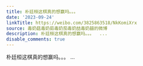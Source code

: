 ```yaml
---
title: 朴廷桓这棋真的想赢吗。。。
date: '2023-09-24'
linkTitle: https://weibo.com/3825863518/NkKomiXrx
source: 毒奶菇毒奶茹毒奶茄毒奶喆毒奶囍的微博
description: 朴廷桓这棋真的想赢吗。。。  ...
disable_comments: true
---
```

朴廷桓这棋真的想赢吗。。。  ...